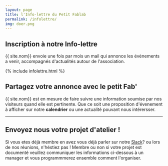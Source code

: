 ```yaml
---
layout: page
title: l'Info-lettre du Petit Fablab
permalink: /infolettre/
img: doer.png
---
```


## Inscription à notre Info-lettre
{{ site.nom}} envoie une fois par mois un mail qui annonce les évènements a venir, accompagnés d'actualités autour de l'association.

{% include infolettre.html %}


## Partagez votre annonce avec le petit Fab'
{{ site.nom}} est en mesure de faire suivre une information soumise par nos visiteurs quand elle est pertinente. Que ce soit une proposition d'évenement à afficher sur notre **calendrier** ou une actualité pouvant nous intérersser.

---

## Envoyez nous votre projet d'atelier !
Si vous etes déjà membre en avez vous déjà parler sur notre [Slack](https://lpfparis.slack.com/)? ou lors de nos réunions, n'héstiez pas !
Membre ou non si votre projet est documenté veuillez communiquer les informations ci-dessous à un manager et vous programmmerez ensemble comment l'organiser.
